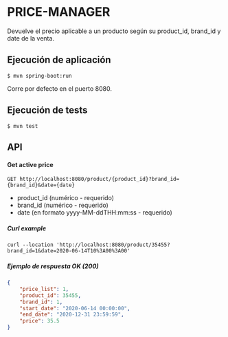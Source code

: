 # PRICE-MANAGER

Devuelve el precio aplicable a un producto según su product_id, brand_id y date de la venta.

## Ejecución de aplicación

```
$ mvn spring-boot:run
```

Corre por defecto en el puerto 8080.

## Ejecución de tests

```
$ mvn test
```

## API

#### Get active price

    GET http://localhost:8080/product/{product_id}?brand_id={brand_id}&date={date}

- product_id (numérico - requerido)
- brand_id (numérico - requerido)
- date (en formato yyyy-MM-ddTHH:mm:ss - requerido)

##### Curl example

``` curl
curl --location 'http://localhost:8080/product/35455?brand_id=1&date=2020-06-14T10%3A00%3A00'
```

##### Ejemplo de respuesta OK (200)

``` json
{
    "price_list": 1,
    "product_id": 35455,
    "brand_id": 1,
    "start_date": "2020-06-14 00:00:00",
    "end_date": "2020-12-31 23:59:59",
    "price": 35.5
}
```


